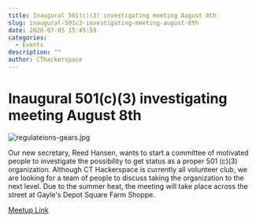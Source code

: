 ```yaml
---
title: Inaugural 501(c)(3) investigating meeting August 8th
slug: inaugural-501c3-investigating-meeting-august-8th
date: 2020-07-05 15:45:59
categories:
  - Events
description: ""
author: CThackerspace
---
```


# Inaugural 501(c)(3) investigating meeting August 8th

![regulateions-gears.jpg](/uploads/2020/07/regulateions-gears.jpg)

Our new secretary, Reed Hansen, wants to start a committee of motivated people to investigate the possibility to get status as a proper 501 (c)(3) organization. Although CT Hackerspace is currently all volunteer club, we are looking for a team of people to discuss taking the organization to the next level. Due to the summer heat, the meeting will take place across the street at Gayle's Depot Square Farm Shoppe.

[Meetup Link](https://www.meetup.com/CT-Hackerspace/events/271738426)

